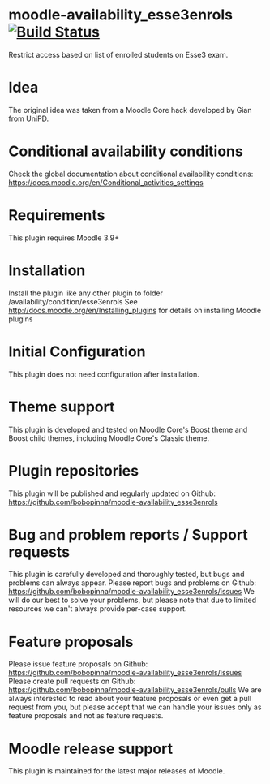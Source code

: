 moodle-availability_esse3enrols [![Build Status](https://github.com/bobopinna/moodle-availability_esse3enrols/workflows/Tests/badge.svg)](https://github.com/bobopinna/moodle-availability_esse3enrols/actions)
======================================

Restrict access based on list of enrolled students on Esse3 exam.

# Idea
The original idea was taken from a Moodle Core hack developed by Gian from UniPD.

# Conditional availability conditions
Check the global documentation about conditional availability conditions:
   https://docs.moodle.org/en/Conditional_activities_settings

# Requirements
This plugin requires Moodle 3.9+

# Installation
Install the plugin like any other plugin to folder /availability/condition/esse3enrols
See http://docs.moodle.org/en/Installing_plugins for details on installing Moodle plugins

# Initial Configuration
This plugin does not need configuration after installation.

# Theme support
This plugin is developed and tested on Moodle Core's Boost theme and Boost child themes, including Moodle Core's Classic theme.

# Plugin repositories
This plugin will be published and regularly updated on Github: https://github.com/bobopinna/moodle-availability_esse3enrols

# Bug and problem reports / Support requests
This plugin is carefully developed and thoroughly tested, but bugs and problems can always appear.
Please report bugs and problems on Github: https://github.com/bobopinna/moodle-availability_esse3enrols/issues
We will do our best to solve your problems, but please note that due to limited resources we can't always provide per-case support.

# Feature proposals
Please issue feature proposals on Github: https://github.com/bobopinna/moodle-availability_esse3enrols/issues
Please create pull requests on Github: https://github.com/bobopinna/moodle-availability_esse3enrols/pulls
We are always interested to read about your feature proposals or even get a pull request from you, but please accept that we can handle your issues only as feature proposals and not as feature requests.

# Moodle release support
This plugin is maintained for the latest major releases of Moodle.
